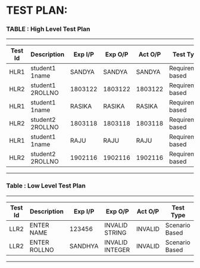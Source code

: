 # TEST PLAN:
### TABLE : High Level Test Plan 
___ 
|Test Id  | Description |Exp I/P  |Exp O/P  |Act O/P  |Test Type  |
|--|--|--|--|--|--|
| HLR1 |student1 1name|SANDYA|SANDYA|SANDYA|Requirement based|
|HLR2|student1 2ROLLNO |1803122|1803122|1803122|Requirement based|
| HLR1 |student1 1name|RASIKA|RASIKA|RASIKA|Requirement based|
|HLR2|student2  2ROLLNO |1803118|1803118|1803118|Requirement based|
| HLR1 |student1 1name|RAJU|RAJU|RAJU|Requirement based|
|HLR2|student2  2ROLLNO |1902116|1902116|1902116|Requirement based|

____________________________
### Table : Low Level Test Plan
______________________
|Test Id  | Description |Exp I/P  |Exp O/P  |Act O/P  |Test Type  |
|--|--|--|--|--|--|
|LLR2|ENTER NAME|123456|INVALID STRING |INVALID|Scenario Based
|LLR2|ENTER ROLLNO|SANDHYA|INVALID INTEGER |INVALID|Scenario Based
____________________



